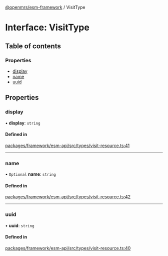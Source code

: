 [@openmrs/esm-framework](../API.md) / VisitType

# Interface: VisitType

## Table of contents

### Properties

- [display](VisitType.md#display)
- [name](VisitType.md#name)
- [uuid](VisitType.md#uuid)

## Properties

### display

• **display**: `string`

#### Defined in

[packages/framework/esm-api/src/types/visit-resource.ts:41](https://github.com/openmrs/openmrs-esm-core/blob/main/packages/framework/esm-api/src/types/visit-resource.ts#L41)

___

### name

• `Optional` **name**: `string`

#### Defined in

[packages/framework/esm-api/src/types/visit-resource.ts:42](https://github.com/openmrs/openmrs-esm-core/blob/main/packages/framework/esm-api/src/types/visit-resource.ts#L42)

___

### uuid

• **uuid**: `string`

#### Defined in

[packages/framework/esm-api/src/types/visit-resource.ts:40](https://github.com/openmrs/openmrs-esm-core/blob/main/packages/framework/esm-api/src/types/visit-resource.ts#L40)
